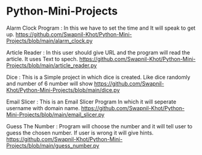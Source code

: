 # Python-Mini-Projects

Alarm Clock Program : In this we have to set the time and It will speak to get up.
                      https://github.com/Swapnil-Khot/Python-Mini-Projects/blob/main/alarm_clock.py

Article Reader : In this user should give URL and the program will read the article. It uses Text to spech.
                 https://github.com/Swapnil-Khot/Python-Mini-Projects/blob/main/article_reader.py

Dice : This is a Simple project in which dice is created. Like dice randomly and number of 6 number will show
       https://github.com/Swapnil-Khot/Python-Mini-Projects/blob/main/dice.py

Email Slicer : This is an Email Slicer Program In which it will seperate username with domain name.
               https://github.com/Swapnil-Khot/Python-Mini-Projects/blob/main/email_slicer.py
               
Guess The Number : Program will choose the number and it will tell user to guess the chosen number. If user is wrong it will give hints.
                   https://github.com/Swapnil-Khot/Python-Mini-Projects/blob/main/guess_number.py
